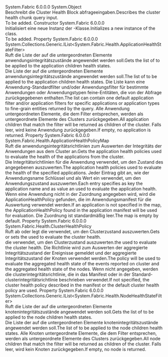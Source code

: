 <Type Name="ClusterHealthChunkQueryDescription" FullName="System.Fabric.Description.ClusterHealthChunkQueryDescription">
  <TypeSignature Language="C#" Value="public sealed class ClusterHealthChunkQueryDescription" />
  <TypeSignature Language="ILAsm" Value=".class public auto ansi sealed beforefieldinit ClusterHealthChunkQueryDescription extends System.Object" />
  <TypeSignature Language="DocId" Value="T:System.Fabric.Description.ClusterHealthChunkQueryDescription" />
  <TypeSignature Language="VB.NET" Value="Public NotInheritable Class ClusterHealthChunkQueryDescription" />
  <TypeSignature Language="F#" Value="type ClusterHealthChunkQueryDescription = class" />
  <AssemblyInfo>
    <AssemblyName>System.Fabric</AssemblyName>
    <AssemblyVersion>6.0.0.0</AssemblyVersion>
  </AssemblyInfo>
  <Base>
    <BaseTypeName>System.Object</BaseTypeName>
  </Base>
  <Interfaces />
  <Docs>
    <summary>
            <span data-ttu-id="006c6-101">Beschreibt die Cluster Health Block abfrageeingaben.</span><span class="sxs-lookup"><span data-stu-id="006c6-101">Describes the cluster health chunk query input.</span></span>
            </summary>
    <remarks>To be added.</remarks>
  </Docs>
  <Members>
    <Member MemberName=".ctor">
      <MemberSignature Language="C#" Value="public ClusterHealthChunkQueryDescription ();" />
      <MemberSignature Language="ILAsm" Value=".method public hidebysig specialname rtspecialname instance void .ctor() cil managed" />
      <MemberSignature Language="DocId" Value="M:System.Fabric.Description.ClusterHealthChunkQueryDescription.#ctor" />
      <MemberSignature Language="VB.NET" Value="Public Sub New ()" />
      <MemberType>Constructor</MemberType>
      <AssemblyInfo>
        <AssemblyName>System.Fabric</AssemblyName>
        <AssemblyVersion>6.0.0.0</AssemblyVersion>
      </AssemblyInfo>
      <Parameters />
      <Docs>
        <summary>
            <span data-ttu-id="006c6-102">Initialisiert eine neue Instanz der <see cref="T:System.Fabric.Description.ClusterHealthChunkQueryDescription" />-Klasse.</span><span class="sxs-lookup"><span data-stu-id="006c6-102">Initializes a new instance of the <see cref="T:System.Fabric.Description.ClusterHealthChunkQueryDescription" /> class.</span></span>
            </summary>
        <remarks>To be added.</remarks>
      </Docs>
    </Member>
    <Member MemberName="ApplicationFilters">
      <MemberSignature Language="C#" Value="public System.Collections.Generic.IList&lt;System.Fabric.Health.ApplicationHealthStateFilter&gt; ApplicationFilters { get; }" />
      <MemberSignature Language="ILAsm" Value=".property instance class System.Collections.Generic.IList`1&lt;class System.Fabric.Health.ApplicationHealthStateFilter&gt; ApplicationFilters" />
      <MemberSignature Language="DocId" Value="P:System.Fabric.Description.ClusterHealthChunkQueryDescription.ApplicationFilters" />
      <MemberSignature Language="VB.NET" Value="Public ReadOnly Property ApplicationFilters As IList(Of ApplicationHealthStateFilter)" />
      <MemberSignature Language="F#" Value="member this.ApplicationFilters : System.Collections.Generic.IList&lt;System.Fabric.Health.ApplicationHealthStateFilter&gt;" Usage="System.Fabric.Description.ClusterHealthChunkQueryDescription.ApplicationFilters" />
      <MemberType>Property</MemberType>
      <AssemblyInfo>
        <AssemblyName>System.Fabric</AssemblyName>
        <AssemblyVersion>6.0.0.0</AssemblyVersion>
      </AssemblyInfo>
      <ReturnValue>
        <ReturnType>System.Collections.Generic.IList&lt;System.Fabric.Health.ApplicationHealthStateFilter&gt;</ReturnType>
      </ReturnValue>
      <Docs>
        <summary>
            <span data-ttu-id="006c6-103">Ruft die Liste der <see cref="T:System.Fabric.Health.ApplicationHealthStateFilter" /> auf die untergeordneten Elemente anwendungsintegritätszustände angewendet werden soll.</span><span class="sxs-lookup"><span data-stu-id="006c6-103">Gets the list of <see cref="T:System.Fabric.Health.ApplicationHealthStateFilter" /> to be applied to the application children health states.</span></span>
            </summary>
        <value><span data-ttu-id="006c6-104">Die Liste der <see cref="T:System.Fabric.Health.ApplicationHealthStateFilter" /> auf die untergeordneten Elemente anwendungsintegritätszustände angewendet werden soll.</span><span class="sxs-lookup"><span data-stu-id="006c6-104">The list of <see cref="T:System.Fabric.Health.ApplicationHealthStateFilter" /> to be applied to the application children health states.</span></span></value>
        <remarks><span data-ttu-id="006c6-105">Die Liste kann eine Anwendung-Standardfilter und/oder Anwendungsfilter für bestimmte Anwendungen oder Anwendungstypen feine-Entitäten, die von der Abfrage zurückgegebenen enthalten.</span><span class="sxs-lookup"><span data-stu-id="006c6-105">The list can contain one default application filter and/or application filters for specific applications or application types to fine-grain entities returned by the query.</span></span>
            <span data-ttu-id="006c6-106">Alle Anwendung untergeordneten Elemente, die dem Filter entsprechen, werden als untergeordnete Elemente des Clusters zurückgegeben.</span><span class="sxs-lookup"><span data-stu-id="006c6-106">All application children that match the filter will be returned as children of the cluster.</span></span>
            <span data-ttu-id="006c6-107">Falls leer, wird keine Anwendung zurückgegeben.</span><span class="sxs-lookup"><span data-stu-id="006c6-107">If empty, no application is returned.</span></span></remarks>
      </Docs>
    </Member>
    <Member MemberName="ApplicationHealthPolicies">
      <MemberSignature Language="C#" Value="public System.Fabric.Health.ApplicationHealthPolicyMap ApplicationHealthPolicies { get; }" />
      <MemberSignature Language="ILAsm" Value=".property instance class System.Fabric.Health.ApplicationHealthPolicyMap ApplicationHealthPolicies" />
      <MemberSignature Language="DocId" Value="P:System.Fabric.Description.ClusterHealthChunkQueryDescription.ApplicationHealthPolicies" />
      <MemberSignature Language="VB.NET" Value="Public ReadOnly Property ApplicationHealthPolicies As ApplicationHealthPolicyMap" />
      <MemberSignature Language="F#" Value="member this.ApplicationHealthPolicies : System.Fabric.Health.ApplicationHealthPolicyMap" Usage="System.Fabric.Description.ClusterHealthChunkQueryDescription.ApplicationHealthPolicies" />
      <MemberType>Property</MemberType>
      <AssemblyInfo>
        <AssemblyName>System.Fabric</AssemblyName>
        <AssemblyVersion>6.0.0.0</AssemblyVersion>
      </AssemblyInfo>
      <ReturnValue>
        <ReturnType>System.Fabric.Health.ApplicationHealthPolicyMap</ReturnType>
      </ReturnValue>
      <Docs>
        <summary>
            <span data-ttu-id="006c6-108">Ruft die anwendungsintegritätsrichtlinien zum Auswerten der Integritäts der Anwendungen aus dem Cluster an.</span><span class="sxs-lookup"><span data-stu-id="006c6-108">Gets the application health policies used to evaluate the health of the applications from the cluster.</span></span> 
            </summary>
        <value><span data-ttu-id="006c6-109">Die Integritätsrichtlinien für die Anwendung verwendet, um den Zustand des angegebenen auszuwerten.</span><span class="sxs-lookup"><span data-stu-id="006c6-109">The application health policies used to evaluate the health of the specified applications.</span></span></value>
        <remarks><span data-ttu-id="006c6-110">Jeder Eintrag gibt an, wie der Anwendungsname Schlüssel und als Wert ein <see cref="T:System.Fabric.Health.ApplicationHealthPolicy" /> verwendet, um den Anwendungszustand auszuwerten.</span><span class="sxs-lookup"><span data-stu-id="006c6-110">Each entry specifies as key the application name and as value an <see cref="T:System.Fabric.Health.ApplicationHealthPolicy" /> used to evaluate the application health.</span></span>
            <span data-ttu-id="006c6-111">Wenn eine Anwendung nicht in der Zuordnung angegeben wird, wird die ApplicationHealthPolicy gefunden, die im Anwendungsmanifest für die Auswertung verwendet werden.</span><span class="sxs-lookup"><span data-stu-id="006c6-111">If an application is not specified in the map, the ApplicationHealthPolicy found in the application manifest will be used for evaluation.</span></span> <span data-ttu-id="006c6-112">Die Zuordnung ist standardmäßig leer.</span><span class="sxs-lookup"><span data-stu-id="006c6-112">The map is empty by default.</span></span>
            </remarks>
      </Docs>
    </Member>
    <Member MemberName="ClusterHealthPolicy">
      <MemberSignature Language="C#" Value="public System.Fabric.Health.ClusterHealthPolicy ClusterHealthPolicy { get; set; }" />
      <MemberSignature Language="ILAsm" Value=".property instance class System.Fabric.Health.ClusterHealthPolicy ClusterHealthPolicy" />
      <MemberSignature Language="DocId" Value="P:System.Fabric.Description.ClusterHealthChunkQueryDescription.ClusterHealthPolicy" />
      <MemberSignature Language="VB.NET" Value="Public Property ClusterHealthPolicy As ClusterHealthPolicy" />
      <MemberSignature Language="F#" Value="member this.ClusterHealthPolicy : System.Fabric.Health.ClusterHealthPolicy with get, set" Usage="System.Fabric.Description.ClusterHealthChunkQueryDescription.ClusterHealthPolicy" />
      <MemberType>Property</MemberType>
      <AssemblyInfo>
        <AssemblyName>System.Fabric</AssemblyName>
        <AssemblyVersion>6.0.0.0</AssemblyVersion>
      </AssemblyInfo>
      <ReturnValue>
        <ReturnType>System.Fabric.Health.ClusterHealthPolicy</ReturnType>
      </ReturnValue>
      <Docs>
        <summary>
            <span data-ttu-id="006c6-113">Ruft ab oder legt die <see cref="T:System.Fabric.Health.ClusterHealthPolicy" /> verwendet, um den Clusterzustand auszuwerten.</span><span class="sxs-lookup"><span data-stu-id="006c6-113">Gets or sets the <see cref="T:System.Fabric.Health.ClusterHealthPolicy" /> used to evaluate the cluster health.</span></span> 
            </summary>
        <value><span data-ttu-id="006c6-114">die <see cref="T:System.Fabric.Health.ClusterHealthPolicy" /> verwendet, um den Clusterzustand auszuwerten.</span><span class="sxs-lookup"><span data-stu-id="006c6-114">the <see cref="T:System.Fabric.Health.ClusterHealthPolicy" /> used to evaluate the cluster health.</span></span></value>
        <remarks><span data-ttu-id="006c6-115">Die Richtlinie wird zum Auswerten der aggregierte Integritätszustand der Ereignisse gemeldet und der aggregierte Integritätszustand der Knoten verwendet werden.</span><span class="sxs-lookup"><span data-stu-id="006c6-115">The policy will be used to evaluate the aggregated health state of the events reported on cluster and the aggregated health state of the nodes.</span></span>
            <span data-ttu-id="006c6-116">Wenn nicht angegeben, werden die clusterintegritätsrichtlinie, die in das Manifest oder in der Standard-clusterintegritätsrichtlinie beschrieben verwendet.</span><span class="sxs-lookup"><span data-stu-id="006c6-116">If not specified, the cluster health policy described in the manifest or the default cluster health policy are used.</span></span></remarks>
      </Docs>
    </Member>
    <Member MemberName="NodeFilters">
      <MemberSignature Language="C#" Value="public System.Collections.Generic.IList&lt;System.Fabric.Health.NodeHealthStateFilter&gt; NodeFilters { get; }" />
      <MemberSignature Language="ILAsm" Value=".property instance class System.Collections.Generic.IList`1&lt;class System.Fabric.Health.NodeHealthStateFilter&gt; NodeFilters" />
      <MemberSignature Language="DocId" Value="P:System.Fabric.Description.ClusterHealthChunkQueryDescription.NodeFilters" />
      <MemberSignature Language="VB.NET" Value="Public ReadOnly Property NodeFilters As IList(Of NodeHealthStateFilter)" />
      <MemberSignature Language="F#" Value="member this.NodeFilters : System.Collections.Generic.IList&lt;System.Fabric.Health.NodeHealthStateFilter&gt;" Usage="System.Fabric.Description.ClusterHealthChunkQueryDescription.NodeFilters" />
      <MemberType>Property</MemberType>
      <AssemblyInfo>
        <AssemblyName>System.Fabric</AssemblyName>
        <AssemblyVersion>6.0.0.0</AssemblyVersion>
      </AssemblyInfo>
      <ReturnValue>
        <ReturnType>System.Collections.Generic.IList&lt;System.Fabric.Health.NodeHealthStateFilter&gt;</ReturnType>
      </ReturnValue>
      <Docs>
        <summary>
            <span data-ttu-id="006c6-117">Ruft die Liste der <see cref="T:System.Fabric.Health.NodeHealthStateFilter" /> auf die untergeordneten Elemente knotenintegritätszustände angewendet werden soll.</span><span class="sxs-lookup"><span data-stu-id="006c6-117">Gets the list of <see cref="T:System.Fabric.Health.NodeHealthStateFilter" /> to be applied to the node children health states.</span></span>
            </summary>
        <value><span data-ttu-id="006c6-118">Die Liste der <see cref="T:System.Fabric.Health.NodeHealthStateFilter" /> auf die untergeordneten Elemente knotenintegritätszustände angewendet werden soll.</span><span class="sxs-lookup"><span data-stu-id="006c6-118">The list of <see cref="T:System.Fabric.Health.NodeHealthStateFilter" /> to be applied to the node children health states.</span></span></value>
        <remarks>
            <span data-ttu-id="006c6-119">Alle Knoten untergeordnete Elemente, die dem Filter entsprechen, werden als untergeordnete Elemente des Clusters zurückgegeben.</span><span class="sxs-lookup"><span data-stu-id="006c6-119">All node children that match the filter will be returned as children of the cluster.</span></span>
            <span data-ttu-id="006c6-120">Falls leer, wird kein Knoten zurückgegeben.</span><span class="sxs-lookup"><span data-stu-id="006c6-120">If empty, no node is returned.</span></span></remarks>
      </Docs>
    </Member>
  </Members>
</Type>